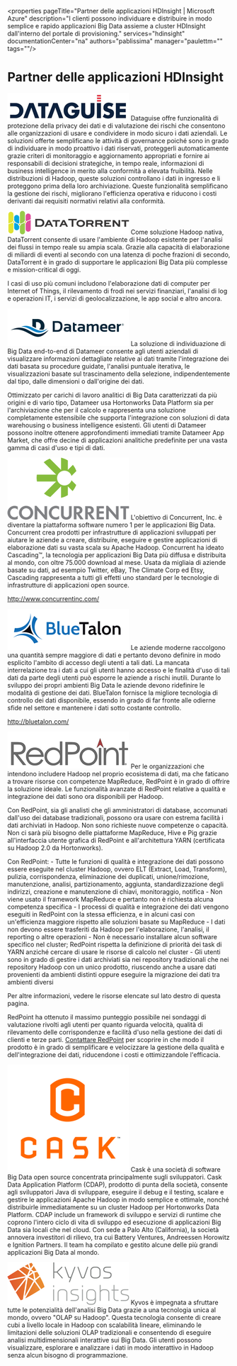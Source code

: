 <properties pageTitle="Partner delle applicazioni HDInsight | Microsoft Azure" description="I clienti possono individuare e distribuire in modo semplice e rapido applicazioni Big Data assieme a cluster HDInsight dall'interno del portale di provisioning." services="hdinsight" documentationCenter="na" authors="pablissima" manager="paulettm="" tags=""/>
<tags 
	ms.service="hdinsight"
	ms.devlang="na"
	ms.topic="article"
	ms.tgt_pltfrm="na"
	ms.workload="na"
	ms.date="02/16/2016"
	ms.author="paulettm"/>
# Partner delle applicazioni HDInsight

![](media/hdinsight-application-partners/dataguise1.png) Dataguise offre funzionalità di protezione della privacy dei dati e di valutazione dei rischi che consentono alle organizzazioni di usare e condividere in modo sicuro i dati aziendali. Le soluzioni offerte semplificano le attività di governance poiché sono in grado di individuare in modo proattivo i dati riservati, proteggerli automaticamente grazie criteri di monitoraggio e aggiornamento appropriati e fornire ai responsabili di decisioni strategiche, in tempo reale, informazioni di business intelligence in merito alla conformità a elevata fruibilità. Nelle distribuzioni di Hadoop, queste soluzioni controllano i dati in ingresso e li proteggono prima della loro archiviazione. Queste funzionalità semplificano la gestione dei rischi, migliorano l'efficienza operativa e riducono i costi derivanti dai requisiti normativi relativi alla conformità.

![](media/hdinsight-application-partners/datatorrent2.png) Come soluzione Hadoop nativa, DataTorrent consente di usare l'ambiente di Hadoop esistente per l'analisi dei flussi in tempo reale su ampia scala. Grazie alla capacità di elaborazione di miliardi di eventi al secondo con una latenza di poche frazioni di secondo, DataTorrent è in grado di supportare le applicazioni Big Data più complesse e mission-critical di oggi.

I casi di uso più comuni includono l'elaborazione dati di computer per Internet of Things, il rilevamento di frodi nei servizi finanziari, l'analisi di log e operazioni IT, i servizi di geolocalizzazione, le app social e altro ancora.

![](media/hdinsight-application-partners/datameer3.png) La soluzione di individuazione di Big Data end-to-end di Datameer consente agli utenti aziendali di visualizzare informazioni dettagliate relative ai dati tramite l'integrazione dei dati basata su procedure guidate, l'analisi puntuale iterativa, le visualizzazioni basate sul trascinamento della selezione, indipendentemente dal tipo, dalle dimensioni o dall'origine dei dati.

Ottimizzato per carichi di lavoro analitici di Big Data caratterizzati da più origini e di vario tipo, Datameer usa Hortonworks Data Platform sia per l'archiviazione che per il calcolo e rappresenta una soluzione completamente estensibile che supporta l'integrazione con soluzioni di data warehousing o business intelligence esistenti. Gli utenti di Datameer possono inoltre ottenere approfondimenti immediati tramite Datameer App Market, che offre decine di applicazioni analitiche predefinite per una vasta gamma di casi d'uso e tipi di dati.

![](media/hdinsight-application-partners/concurrent4.png) L'obiettivo di Concurrent, Inc. è diventare la piattaforma software numero 1 per le applicazioni Big Data. Concurrent crea prodotti per infrastrutture di applicazioni sviluppati per aiutare le aziende a creare, distribuire, eseguire e gestire applicazioni di elaborazione dati su vasta scala su Apache Hadoop. Concurrent ha ideato Cascading™, la tecnologia per applicazioni Big Data più diffusa e distribuita al mondo, con oltre 75.000 download al mese. Usata da migliaia di aziende basate su dati, ad esempio Twitter, eBay, The Climate Corp ed Etsy, Cascading rappresenta a tutti gli effetti uno standard per le tecnologie di infrastrutture di applicazioni open source.

http://www.concurrentinc.com/

![](media/hdinsight-application-partners/bluetalon5.png) Le aziende moderne raccolgono una quantità sempre maggiore di dati e pertanto devono definire in modo esplicito l'ambito di accesso degli utenti a tali dati. La mancata interrelazione tra i dati a cui gli utenti hanno accesso e le finalità d'uso di tali dati da parte degli utenti può esporre le aziende a rischi inutili. Durante lo sviluppo dei propri ambienti Big Data le aziende devono ridefinire le modalità di gestione dei dati. BlueTalon fornisce la migliore tecnologia di controllo dei dati disponibile, essendo in grado di far fronte alle odierne sfide nel settore e mantenere i dati sotto costante controllo.

http://bluetalon.com/

![](media/hdinsight-application-partners/redpoint6.png) Per le organizzazioni che intendono includere Hadoop nel proprio ecosistema di dati, ma che faticano a trovare risorse con competenze MapReduce, RedPoint è in grado di offrire la soluzione ideale. Le funzionalità avanzate di RedPoint relative a qualità e integrazione dei dati sono ora disponibili per Hadoop.

Con RedPoint, sia gli analisti che gli amministratori di database, accomunati dall'uso dei database tradizionali, possono ora usare con estrema facilità i dati archiviati in Hadoop. Non sono richieste nuove competenze o capacità. Non ci sarà più bisogno delle piattaforme MapReduce, Hive e Pig grazie all'interfaccia utente grafica di RedPoint e all'architettura YARN (certificata su Hadoop 2.0 da Hortonworks).

Con RedPoint: - Tutte le funzioni di qualità e integrazione dei dati possono essere eseguite nel cluster Hadoop, ovvero ELT (Extract, Load, Transform), pulizia, corrispondenza, eliminazione dei duplicati, unione/rimozione, manutenzione, analisi, partizionamento, aggiunta, standardizzazione degli indirizzi, creazione e manutenzione di chiavi, monitoraggio, notifica - Non viene usato il framework MapReduce e pertanto non è richiesta alcuna competenza specifica - I processi di qualità e integrazione dei dati vengono eseguiti in RedPoint con la stessa efficienza, e in alcuni casi con un'efficienza maggiore rispetto alle soluzioni basate su MapReduce - I dati non devono essere trasferiti da Hadoop per l'elaborazione, l'analisi, il reporting o altre operazioni - Non è necessario installare alcun software specifico nel cluster; RedPoint rispetta la definizione di priorità dei task di YARN anziché cercare di usare le risorse di calcolo nel cluster - Gli utenti sono in grado di gestire i dati archiviati sia nei repository tradizionali che nei repository Hadoop con un unico prodotto, riuscendo anche a usare dati provenienti da ambienti distinti oppure eseguire la migrazione dei dati tra ambienti diversi

Per altre informazioni, vedere le risorse elencate sul lato destro di questa pagina.

RedPoint ha ottenuto il massimo punteggio possibile nei sondaggi di valutazione rivolti agli utenti per quanto riguarda velocità, qualità di rilevamento delle corrispondenze e facilità d'uso nella gestione dei dati di clienti e terze parti. [Contattare RedPoint](http://www.redpoint.net/Products/BigData.aspx) per scoprire in che modo il prodotto è in grado di semplificare e velocizzare la gestione della qualità e dell'integrazione dei dati, riducendone i costi e ottimizzandole l'efficacia.

![](media/hdinsight-application-partners/cask7.png) Cask è una società di software Big Data open source concentrata principalmente sugli sviluppatori. Cask Data Application Platform (CDAP), prodotto di punta della società, consente agli sviluppatori Java di sviluppare, eseguire il debug e il testing, scalare e gestire le applicazioni Apache Hadoop in modo semplice e ottimale, nonché distribuirle immediatamente su un cluster Hadoop per Hortonworks Data Platform. CDAP include un framework di sviluppo e servizi di runtime che coprono l'intero ciclo di vita di sviluppo ed esecuzione di applicazioni Big Data sia locali che nel cloud. Con sede a Palo Alto (California), la società annovera investitori di rilievo, tra cui Battery Ventures, Andreessen Horowitz e Ignition Partners. Il team ha compilato e gestito alcune delle più grandi applicazioni Big Data al mondo.

![](media/hdinsight-application-partners/kyvos8.png) Kyvos è impegnata a sfruttare tutte le potenzialità dell'analisi Big Data grazie a una tecnologia unica al mondo, ovvero "OLAP su Hadoop". Questa tecnologia consente di creare cubi a livello locale in Hadoop con scalabilità lineare, eliminando le limitazioni delle soluzioni OLAP tradizionali e consentendo di eseguire analisi multidimensionali interattive sui Big Data. Gli utenti possono visualizzare, esplorare e analizzare i dati in modo interattivo in Hadoop senza alcun bisogno di programmazione.

<!---HONumber=AcomDC_0218_2016-->